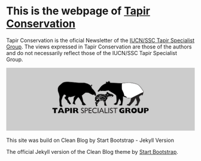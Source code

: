 # This is the webpage of [Tapir Conservation](http://tapirconservation.github.io)

Tapir Conservation is the oficial Newsletter of the [IUCN/SSC Tapir Specialist Group](http://www.tapirs.org). The views expressed in Tapir Conservation are those of the authors and do not necessarily reflect those of the IUCN/SSC Tapir Specialist Group.

![alt text](img/tsg_logo.png)

This site was build on Clean Blog by Start Bootstrap - Jekyll Version

The official Jekyll version of the Clean Blog theme by [Start Bootstrap](http://startbootstrap.com/template-overviews/clean-blog/).
